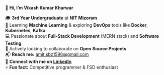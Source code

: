 👋 **Hi, I’m Vikash Kumar Kharwar**  

🎓 **3rd Year Undergraduate** at **NIT Mizoram**  
🌱 Learning **Machine Learning** & exploring **DevOps** tools like **Docker**, **Kubernetes**, **Kafka**  
💻 Passionate about **Full-Stack Development** (MERN stack) and **Software Testing**  
🔎 Actively looking to collaborate on **Open Source Projects**  
📬 **Reach me:** [amit.sbz1596@gmail.com](mailto:amit.sbz1596@gmail.com)  
🔗 **Connect with me on [LinkedIn](https://www.linkedin.com/in/vikash-kumar-kharwar-1596/)**  
⚡ **Fun fact:** Competitive programmer & FSD enthusiast

